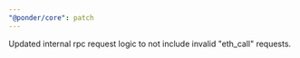 ```yaml
---
"@ponder/core": patch
---
```


Updated internal rpc request logic to not include invalid "eth_call" requests.
